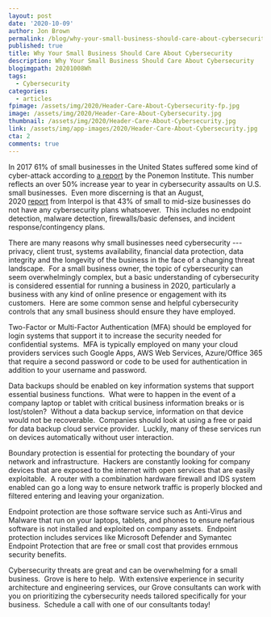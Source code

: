 ```yaml
---
layout: post
date: '2020-10-09'
author: Jon Brown
permalink: /blog/why-your-small-business-should-care-about-cybersecurity/
published: true
title: Why Your Small Business Should Care About Cybersecurity
description: Why Your Small Business Should Care About Cybersecurity
blogimgpath: 20201008Wh
tags:
  - Cybersecurity
categories:
  - articles
fpimage: /assets/img/2020/Header-Care-About-Cybersecurity-fp.jpg
image: /assets/img/2020/Header-Care-About-Cybersecurity.jpg
thumbnail: /assets/img/2020/Header-Care-About-Cybersecurity.jpg
link: /assets/img/app-images/2020/Header-Care-About-Cybersecurity.jpg
cta: 2
comments: true
---
```

In 2017 61% of small businesses in the United States suffered some kind
of cyber-attack according to [a
report](https://csrps.com/Media/Default/2017%20Reports/2017-Ponemon-State-of-Cybersecurity-in-Small-and-Medium-Sized-Businesses-SMB.pdf) by
the Ponemon Institute. This number reflects an over 50% increase year to
year in cybersecurity assaults on U.S. small businesses.  Even more
discerning is that an August,
2020 [report](https://www.interpol.int/en/News-and-Events/News/2020/INTERPOL-report-shows-alarming-rate-of-cyberattacks-during-COVID-19) from
Interpol is that 43% of small to mid-size businesses do not have any
cybersecurity plans whatsoever.  This includes no endpoint detection,
malware detection, firewalls/basic defenses, and incident
response/contingency plans.

There are many reasons why small businesses need cybersecurity ---
privacy, client trust, systems availability, financial data protection,
data integrity and the longevity of the business in the face of a
changing threat landscape.  For a small business owner, the topic of
cybersecurity can seem overwhelmingly complex, but a basic understanding
of cybersecurity is considered essential for running a business in 2020,
particularly a business with any kind of online presence or engagement
with its customers.  Here are some common sense and helpful
cybersecurity controls that any small business should ensure they have
employed.

Two-Factor or Multi-Factor Authentication (MFA) should be employed for
login systems that support it to increase the security needed for
confidential systems.  MFA is typically employed on many your cloud
providers services such Google Apps, AWS Web Services, Azure/Office 365
that require a second password or code to be used for authentication in
addition to your username and password.

Data backups should be enabled on key information systems that support
essential business functions.  What were to happen in the event of a
company laptop or tablet with critical business information breaks or is
lost/stolen?  Without a data backup service, information on that device
would not be recoverable.  Companies should look at using a free or paid
for data backup cloud service provider.  Luckily, many of these services
run on devices automatically without user interaction.

Boundary protection is essential for protecting the boundary of your
network and infrastructure.  Hackers are constantly looking for company
devices that are exposed to the internet with open services that are
easily exploitable.  A router with a combination hardware firewall and
IDS system enabled can go a long way to ensure network traffic is
properly blocked and filtered entering and leaving your organization. 

Endpoint protection are those software service such as Anti-Virus and
Malware that run on your laptops, tablets, and phones to ensure
nefarious software is not installed and exploited on company assets. 
Endpoint protection includes services like Microsoft Defender and
Symantec Endpoint Protection that are free or small cost that provides
ernmous security benefits.

Cybersecurity threats are great and can be overwhelming for a small
business.  Grove is here to help.  With extensive experience in security
architecture and engineering services, our Grove consultants can work
with you on prioritizing the cybersecurity needs tailored specifically
for your business.  Schedule a call with one of our consultants today!

